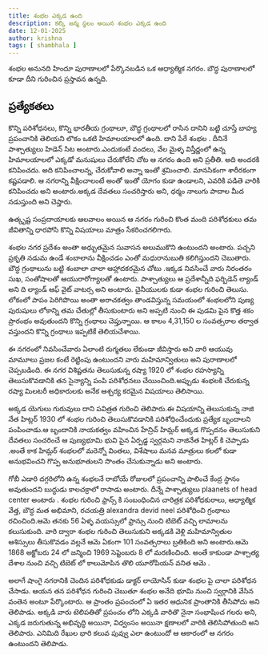 ```yaml
---
title: శంభల ఎక్కడ ఉంది
description: కల్కి జన్మ స్థలం అయిన శంభల ఎక్కడ ఉంది 
date: 12-01-2025
author: krishna
tags: [ shambhala ]
---
```



శంభల అనునది హిందూ పురాణాలలో పేర్కొనబడిన ఒక ఆధ్యాత్మిక నగరం. బౌద్ధ పురాణాలలో కూడా దీని గురించిన ప్రస్తావన ఉన్నది.

## ప్రత్యేకతలు
కొన్ని పరిశోధనలు, కొన్ని భారతీయ గ్రంథాలూ, బౌద్ధ గ్రంథాలలో రాసిన దానిని బట్టి చూస్తే బాహ్య ప్రపంచానికి తెలియని లొకం ఒకటి హిమాలయాలలో ఉంది. దాని పేరే శంభల . దీనినే పాశ్చాత్యులు హిడెన్ సిట అంటారు.ఎందుకంటే వందలు, వేల మైళ్ళ విస్తీర్ణంలో ఉన్న హిమాలయాలలో ఎక్కడో మనుషులు చేరుకోలేని చోట ఆ నగరం ఉంది అని ప్రతీతి. అది అందరకి కనిపించదు. అది కనిపించాలన్న, చేరుకోవాలి అన్నా ఇంతో శ్రమించాలి. మానసికంగా శారీరకంగా కష్టపడాలి. ఆ నగరాన్ని వీక్షించాలంటే అంతో ఇంతో యోగం కుడా ఉండాలని, ఎవరికి పడితె వారికి కనిపించదు అని అంటారు.అక్కడ దేవతలు సంచరిస్తారు అని, ధర్మం నాలుగు పాదాల మీద నడుస్తుంది అని చెప్తారు.

ఉత్కృష్ట సంప్రదాయాలకు ఆలవాలం అయిన ఆ నగరం గురించి కొంత మంది పరిశోధకులు తమ జీవితాన్ని ధారపోసి కొన్ని విషయాలు మాత్రం సేకరించగలిగారు.

శంభల నగర ప్రదేశం అంతా అధ్బుతమైన సువాసన అలుముకొని ఉంటుందని అంటారు. పచ్చని ప్రకృతి నడుమ ఉండే శంబాలాను వీక్షించడం ఎంతో మధురానుబుతి కలిగిస్తుందని చెబుతారు. బౌద్ధ గ్రంథాలును బట్టి శంబాలా చాలా ఆహ్లాదకరమైన చోటు .ఇక్కడ నివసించే వారు నిరంతరం సుఖ, సంతోషాలతో ఆయురారోగ్యాలతో ఉంటారు. పాశ్చాత్యులు ఆ ప్రదేశాన్నీది ఫర్బిడెన్ ల్యాండ్ అని ది ల్యాండ్ ఆఫ్ వైట్ వాటర్స అని అంటారు. చైనీయులకు కుడా శంభల గురించి తెలుసు. లోకంలో పాపం పెరిగిపొయి అంతా అరాచకత్వం తాండవిస్తున్న సమయంలో శంభలలోని పుణ్య పురుషులు లోకాన్ని తమ చేతుల్లో తీసుకుంటారు అని అప్పటి నుంచి ఈ పుడమి పైన కొత్త శకం ప్రారంభం అవుతుందని కొన్ని గ్రంథాలు చెప్తున్నాయి. ఆ కాలం 4,31,150 ల సంవత్సరాల తర్వాత వస్తుందని కొన్ని గ్రంథాలు ఇప్పటికే తెలియచేశాయి.

ఈ నగరంలో నివసించేవారు ఏలాంటి రుగ్మతలు లేకుండా జీవిస్తారు అని వారి ఆయువు మామూలు ప్రజల కంటే రెట్టింపు ఉంటుందని వారు మహిమాన్వితులు అని పురాణాలలో చెప్పబడింది. ఈ నగర విశిష్టతను తెలుసుకున్న రష్యా 1920 లో శంభల రహస్యాన్ని తెలుసుకొవడానికి తన సైన్యాన్ని పంపి పరిశోధనలు చేయించింది.అప్పుడు శంభలకి చేరుకున్న రష్యా మిలటరీ అధికారులకు అనేక ఆశ్చర్య కరమైన విషయాలు తెలిసాయి.

అక్కడ యెగులు గురువులు దాని పవిత్రత గురించి తెలిపారు.ఈ విషయాన్ని తెలుసుకున్న నాజి నేత హిట్లర్ 1930 లో శంభల గురించి తెలుసుకొవడానికి పరిశోధించేందుకు ప్రత్యేక బృందాలని పంపించాడు.ఆ బృందానికి నాయకత్వం వహించిన హేన్రిచ్ హిమ్లర్ అక్కడ గొప్పదనం తెలుసుకుని దేవతలు సంచరించే ఆ పుణ్యభూమి భువి పైన ఏర్పడ్డ స్వర్గమని నాజినేత హిట్లర్ కి చెప్పాడు .అంతే కాక హిమ్లర్ శంభలలో మరెన్నో వింతలు, విశేషాలు మనవ మాత్రులు కలలో కుడా అనుభవించని గొప్ప అనుభూతులని సొంతం చేసుకున్నాడు అని అంటారు.

గోబీ ఎడారి దగ్గరిలోని ఉన్న శంభలనే రాబోయే రోజులలో ప్రపంచాన్ని పాలించే కేంద్ర స్థానం అవుతుందని బుద్ధుడు కాలచక్రాలో రాసాడు అంటారు. దీన్నే పాశ్చాత్యులు plaanets of head center అంటారు . శంభల గురించి ఫ్రాన్స్ కి సంబంధించిన చారిత్రక పరిశోధకురాలు, ఆధ్యాత్మిక వేత్త, బౌద్ధ మత అభిమాని, రచయత్రి alexandra devid neel పరిశోధించి గ్రంథాలు రచించింది.ఆమె తనకు 56 ఏళ్ళ వయస్సులో ఫ్రాన్సు నుంచి టిబెట్ వచ్చి లామాలను కలుసుకుంది. వారి ద్వారా శంభల గురించి తెలుసుకుని అక్కడకి వెళ్లి మహిమాన్వితుల ఆశిస్సులు తీసుకొవడం వల్లనే ఆమె ఏకంగా 101 సంవత్సరాలు బ్రతికింది అని అంటారు.ఆమె 1868 అక్టోబరు 24 లో జన్మించి 1969 సెప్టెంబరు 8 లో మరణించింది. అంతే కాకుండా పాశ్చాత్య దేశాల నుంచి వచ్చి టిబెట్ లో కాలుమోపిన తొలి యూరోపియన్ వనిత ఆమె .

అలాగే షాంగై నగరానికి చెందిన పరిశోధకుడు డాక్టర్ లాయోసిన్ కుడా శంభల పై చాలా పరిశోధన చేసాడు. ఆయన తన పరిశోధన గురించి చెబుతూ శంభల అనేది భూమి నుంచి స్వర్గానికి వేసిన వంతెన అంటూ పేర్కొంటారు. ఆ ప్రాంతం ప్రపంచంలో ఏ ఇతర ఆధునిక ప్రాంతానికి తీసిపోదు అని తెలిపాడు. అక్కడి వారు టెలిపతితో ప్రపంచం లోని ఎక్కడి వారితొ నైనా సంభాషించ గలరు అని, ఎక్కడ జరుగుతున్న అభివృద్ధి అయినా, విధ్వంసం అయినా క్షణాలలో వారికి తెలిసిపోతుంది అని తెలిపారు. ఎనిమిది రేఖుల భారి కలువ పువ్వు ఎలా ఉంటుందో ఆ ఆకారంలో ఆ నగరం ఉంటుందని తెలిపాడు.
